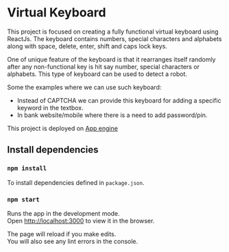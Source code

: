 # Virtual Keyboard

This project is focused on creating a fully functional virtual keyboard using ReactJs. The keyboard contains numbers, special characters and alphabets along with space, delete, enter, shift and caps lock keys.

One of unique feature of the keyboard is that it rearranges itself randomly after any non-functional key is hit say number, special characters or alphabets.
This type of keyboard can be used to detect a robot. 

Some the examples where we can use such keyboard:
- Instead of CAPTCHA we can provide this keyboard for adding a specific keyword in the textbox.
- In bank website/mobile where there is a need to add password/pin.

This project is deployed on [App engine](https://virtual-keyboard-314314.el.r.appspot.com/)



## Install dependencies

### `npm install`
To install dependencies defined in `package.json`.

### `npm start`
Runs the app in the development mode.\
Open [http://localhost:3000](http://localhost:3000) to view it in the browser.

The page will reload if you make edits.\
You will also see any lint errors in the console.
